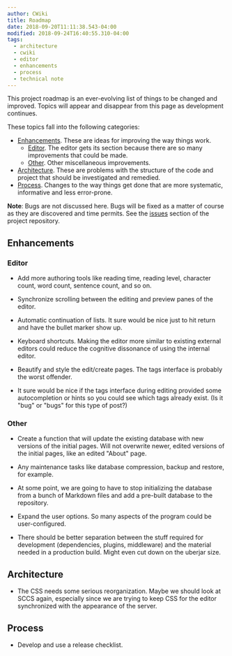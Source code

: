 ```yaml
---
author: CWiki
title: Roadmap
date: 2018-09-20T11:11:38.543-04:00
modified: 2018-09-24T16:40:55.310-04:00
tags:
  - architecture
  - cwiki
  - editor
  - enhancements
  - process
  - technical note
---
```



This project roadmap is an ever-evolving list of things to be changed and improved. Topic​s will appear and disappear from this page as development continues.

These topics fall into the following categories:

* [Enhancements](#enhancements). These are ideas for improving the way things work.
   - [Editor](#editor). The editor gets its section because there are so many improvements that could be made.
   - [Other](#other). Other miscellaneous improvements.
* [Architecture](#architecture). These are problems with the structure of the code and project that should be investigated and remedied.
* [Process](#process). Changes to the way things get done that are more systematic, informative and less error-prone.

**Note**: Bugs are not discussed here. Bugs will be fixed as a matter of course as they are discovered and time permits. See the [issues](https://bitbucket.org/David_Clark/cwiki/issues?status=new&status=open) section of the project repository.

## Enhancements <a name="enhancements"></a> ##

### Editor <a name="editor"></a> ###

* Add more authoring tools like reading time, reading level, character count, word count, sentence count, and so on.

* Synchronize scrolling between the editing and preview panes of the editor.

* Automatic continuation of lists. It sure would be nice just to hit return and have the ​bullet marker show up.

* Keyboard shortcuts. Making the editor more similar to existing external editors could reduce the cognitive dissonance of using the internal editor.

* Beautify and style the edit/create pages. The tags interface is probably the worst offender.

* It sure would be nice if the tags interface during editing provided some ​autocompletion or hints so you could see which tags already exist. (Is it "bug" or "bugs" for this type of post?)

### Other <a name="other"></a> ###

* Create a function that will update the existing database with new versions of the initial pages. Will not overwrite newer, edited versions of the initial pages, like an edited "About" page.

* Any maintenance tasks like database compression, backup and restore, for example.

* At some point, we are going to have to stop initializing the database from a bunch of Markdown files and add a pre-built database to the repository. 

* Expand the user options. So many aspects of the program could be user-configured.

* There should be better separation between the stuff required for development (dependencies, plugins, middleware) and the material needed in a production build. Might even cut down on the uberjar size.

## Architecture <a name="architecture"></a> ##

* The CSS needs some serious reorganization. Maybe we should look at SCCS again, especially since we are trying to keep CSS for the editor synchronized​ with the appearance of the server.

## Process <a name="process"></a> ##

* Develop and use a release checklist.